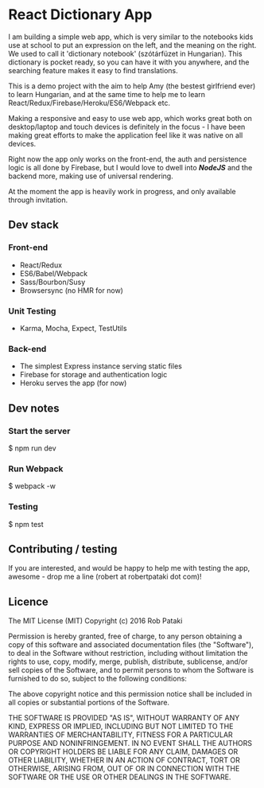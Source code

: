 # React Dictionary App

I am building a simple web app, which is very similar to the notebooks kids use at school to put an expression on the left, and the meaning on the right. We used to call it 'dictionary notebook' (szótárfüzet in Hungarian). This dictionary is pocket ready, so you can have it with you anywhere, and the searching feature makes it easy to find translations.

This is a demo project with the aim to help Amy (the bestest girlfriend ever) to learn Hungarian, and at the same time to help me to learn React/Redux/Firebase/Heroku/ES6/Webpack etc.

Making a responsive and easy to use web app, which works great both on desktop/laptop and touch devices is definitely in the focus - I have been making great efforts to make the application feel like it was native on all devices.

Right now the app only works on the front-end, the auth and persistence logic is all done by Firebase, but I would love to dwell into ***NodeJS*** and the backend more, making use of universal rendering.

At the moment the app is heavily work in progress, and only available through invitation.

## Dev stack

### Front-end

  - React/Redux
  - ES6/Babel/Webpack
  - Sass/Bourbon/Susy
  - Browsersync (no HMR for now)

### Unit Testing

  - Karma, Mocha, Expect, TestUtils

### Back-end

- The simplest Express instance serving static files
- Firebase for storage and authentication logic
- Heroku serves the app (for now)


## Dev notes

### Start the server

  $ npm run dev

### Run Webpack

  $ webpack -w

### Testing

  $ npm test

## Contributing / testing

If you are interested, and would be happy to help me with testing the app, awesome - drop me a line (robert at robertpataki dot com)!

## Licence

The MIT License (MIT)
Copyright (c) 2016 Rob Pataki

Permission is hereby granted, free of charge, to any person obtaining a copy of this software and associated documentation files (the "Software"), to deal in the Software without restriction, including without limitation the rights to use, copy, modify, merge, publish, distribute, sublicense, and/or sell copies of the Software, and to permit persons to whom the Software is furnished to do so, subject to the following conditions:

The above copyright notice and this permission notice shall be included in all copies or substantial portions of the Software.

THE SOFTWARE IS PROVIDED "AS IS", WITHOUT WARRANTY OF ANY KIND, EXPRESS OR IMPLIED, INCLUDING BUT NOT LIMITED TO THE WARRANTIES OF MERCHANTABILITY, FITNESS FOR A PARTICULAR PURPOSE AND NONINFRINGEMENT. IN NO EVENT SHALL THE AUTHORS OR COPYRIGHT HOLDERS BE LIABLE FOR ANY CLAIM, DAMAGES OR OTHER LIABILITY, WHETHER IN AN ACTION OF CONTRACT, TORT OR OTHERWISE, ARISING FROM, OUT OF OR IN CONNECTION WITH THE SOFTWARE OR THE USE OR OTHER DEALINGS IN THE SOFTWARE.

